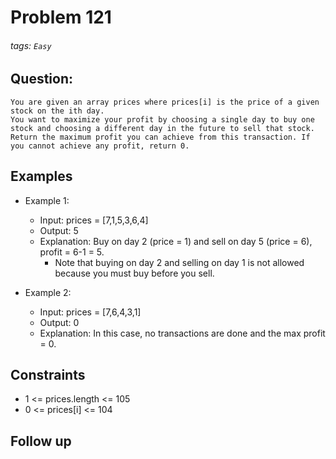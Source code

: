 # Problem 121
###### tags: `Easy`

## Question:
```
You are given an array prices where prices[i] is the price of a given stock on the ith day.
You want to maximize your profit by choosing a single day to buy one stock and choosing a different day in the future to sell that stock.
Return the maximum profit you can achieve from this transaction. If you cannot achieve any profit, return 0.
```

## Examples
* Example 1:
	* Input: prices = [7,1,5,3,6,4]
	* Output: 5
	* Explanation: Buy on day 2 (price = 1) and sell on day 5 (price = 6), profit = 6-1 = 5.
		* Note that buying on day 2 and selling on day 1 is not allowed because you must buy before you sell.

* Example 2:
	* Input: prices = [7,6,4,3,1]
	* Output: 0
	* Explanation: In this case, no transactions are done and the max profit = 0.

## Constraints
* 1 <= prices.length <= 105
* 0 <= prices[i] <= 104

## Follow up


